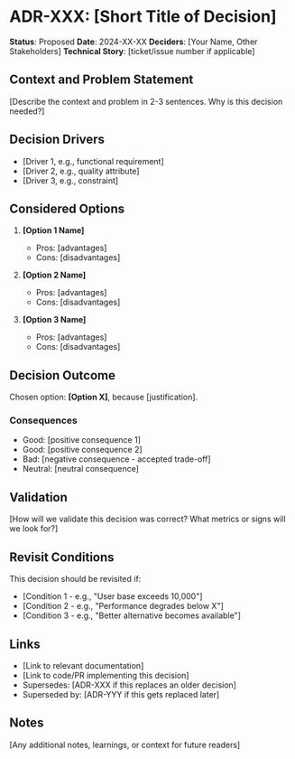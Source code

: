 # ADR-XXX: [Short Title of Decision]

**Status**: Proposed
**Date**: 2024-XX-XX
**Deciders**: [Your Name, Other Stakeholders]
**Technical Story**: [ticket/issue number if applicable]

## Context and Problem Statement

[Describe the context and problem in 2-3 sentences. Why is this decision needed?]

## Decision Drivers

* [Driver 1, e.g., functional requirement]
* [Driver 2, e.g., quality attribute]
* [Driver 3, e.g., constraint]

## Considered Options

1. **[Option 1 Name]**
   - Pros: [advantages]
   - Cons: [disadvantages]

2. **[Option 2 Name]**
   - Pros: [advantages]
   - Cons: [disadvantages]

3. **[Option 3 Name]**
   - Pros: [advantages]
   - Cons: [disadvantages]

## Decision Outcome

Chosen option: **[Option X]**, because [justification].

### Consequences

* Good: [positive consequence 1]
* Good: [positive consequence 2]
* Bad: [negative consequence - accepted trade-off]
* Neutral: [neutral consequence]

## Validation

[How will we validate this decision was correct? What metrics or signs will we look for?]

## Revisit Conditions

This decision should be revisited if:
* [Condition 1 - e.g., "User base exceeds 10,000"]
* [Condition 2 - e.g., "Performance degrades below X"]
* [Condition 3 - e.g., "Better alternative becomes available"]

## Links

* [Link to relevant documentation]
* [Link to code/PR implementing this decision]
* Supersedes: [ADR-XXX if this replaces an older decision]
* Superseded by: [ADR-YYY if this gets replaced later]

## Notes

[Any additional notes, learnings, or context for future readers]